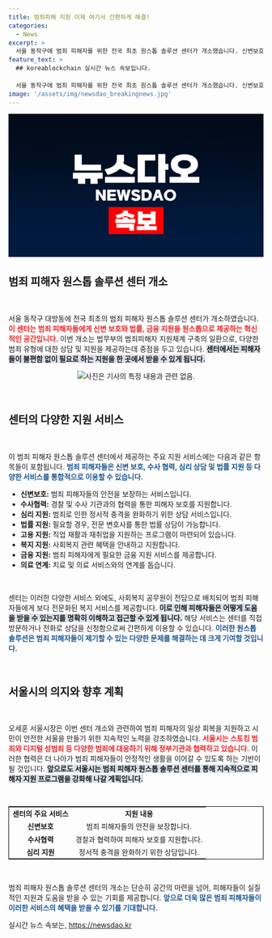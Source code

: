 ```yaml
---
title: 범죄피해 지원 이제 여기서 간편하게 해결!
categories:
  - News
excerpt: >
  서울 동작구에 범죄 피해자를 위한 전국 최초 원스톱 솔루션 센터가 개소했습니다. 신변보호부터 법률, 금융 지원까지 통합 제공하며, 피해자들은 이제 한곳에서 편리하게 상담과 도움을 받을 수 있습니다.
feature_text: >
  ## koreablockchain 실시간 뉴스 속보입니다.

  서울 동작구에 범죄 피해자를 위한 전국 최초 원스톱 솔루션 센터가 개소했습니다. 신변보호부터 법률, 금융 지원까지 통합 제공하며, 피해자들은 이제 한곳에서 편리하게 상담과 도움을 받을 수 있습니다.
image: '/assets/img/newsdao_breakingnews.jpg'
---
```


<p><img src="/assets/img/newsdao_breakingnews.jpg" alt="koreablockchain 속보" /></p>

<h2 data-ke-size="size26">범죄 피해자 원스톱 솔루션 센터 개소</h2>

<p data-ke-size="size16">&nbsp;</p>

<p>서울 동작구 대방동에 전국 최초의 범죄 피해자 원스톱 솔루션 센터가 개소하였습니다. <b><span style="color: #ee2323;">이 센터는 범죄 피해자들에게 신변 보호와 법률, 금융 지원을 원스톱으로 제공하는 혁신적인 공간입니다.</span></b> 이번 개소는 법무부의 범죄피해자 지원체계 구축의 일환으로, 다양한 범죄 유형에 대한 상담 및 지원을 제공하는데 중점을 두고 있습니다. <b><span style="background-color: #21538527;">센터에서는 피해자들이 불편함 없이 필요로 하는 지원을 한 곳에서 받을 수 있게 됩니다.</span></b> </p>

<p><center><img src="image.jpg" alt="사진은 기사의 특정 내용과 관련 없음." /></center></p>

<p data-ke-size="size16">&nbsp;</p>

<h2 data-ke-size="size26">센터의 다양한 지원 서비스</h2>

<p data-ke-size="size16">&nbsp;</p>

<p>이 범죄 피해자 원스톱 솔루션 센터에서 제공하는 주요 지원 서비스에는 다음과 같은 항목들이 포함됩니다. <b><span style="color: #1a5490;">범죄 피해자들은 신변 보호, 수사 협력, 심리 상담 및 법률 지원 등 다양한 서비스를 통합적으로 이용할 수 있습니다.</span></b></p>

<ul>
    <li><b>신변보호:</b> 범죄 피해자들의 안전을 보장하는 서비스입니다.</li>
    <li><b>수사협력:</b> 경찰 및 수사 기관과의 협력을 통한 피해자 보호를 지원합니다.</li>
    <li><b>심리 지원:</b> 범죄로 인한 정서적 충격을 완화하기 위한 상담 서비스입니다.</li>
    <li><b>법률 지원:</b> 필요할 경우, 전문 변호사를 통한 법률 상담이 가능합니다.</li>
    <li><b>고용 지원:</b> 직업 재활과 재취업을 지원하는 프로그램이 마련되어 있습니다.</li>
    <li><b>복지 지원:</b> 사회복지 관련 혜택을 안내하고 지원합니다.</li>
    <li><b>금융 지원:</b> 범죄 피해자에게 필요한 금융 지원 서비스를 제공합니다.</li>
    <li><b>의료 연계:</b> 치료 및 의료 서비스와의 연계를 돕습니다.</li>
</ul>

<p data-ke-size="size16">&nbsp;</p>

<p>센터는 이러한 다양한 서비스 외에도, 사회복지 공무원이 전담으로 배치되어 범죄 피해자들에게 보다 전문화된 복지 서비스를 제공합니다. <b><span style="background-color: #21538527;">이로 인해 피해자들은 어떻게 도움을 받을 수 있는지를 명확히 이해하고 접근할 수 있게 됩니다.</span></b> 해당 서비스는 센터를 직접 방문하거나 전화로 상담을 신청함으로써 간편하게 이용할 수 있습니다. <b><span style="color: #1a5490;">이러한 원스톱 솔루션은 범죄 피해자들이 제기할 수 있는 다양한 문제를 해결하는 데 크게 기여할 것입니다.</span></b></p>

<p data-ke-size="size16">&nbsp;</p>

<h2 data-ke-size="size26">서울시의 의지와 향후 계획</h2>

<p data-ke-size="size16">&nbsp;</p>

<p>오세훈 서울시장은 이번 센터 개소와 관련하여 범죄 피해자의 일상 회복을 지원하고 시민이 안전한 서울을 만들기 위한 지속적인 노력을 강조하였습니다. <b><span style="color: #ee2323;">서울시는 스토킹 범죄와 디지털 성범죄 등 다양한 범죄에 대응하기 위해 정부기관과 협력하고 있습니다.</span></b> 이러한 협력은 더 나아가 범죄 피해자들이 안정적인 생활을 이어갈 수 있도록 하는 기반이 될 것입니다. <b><span style="background-color: #21538527;">앞으로도 서울시는 범죄 피해자 원스톱 솔루션 센터를 통해 지속적으로 피해자 지원 프로그램을 강화해 나갈 계획입니다.</span></b> </p>

<p data-ke-size="size16">&nbsp;</p>

<table style="width: 100%; border: 1px solid #000;">
    <tr>
        <td style="text-align: center; height: 17px;"><b>센터의 주요 서비스</b></td>
        <td style="text-align: center; height: 17px;"><b>지원 내용</b></td>
    </tr>
    <tr>
        <td style="text-align: center; height: 17px;"><b>신변보호</b></td>
        <td style="text-align: center; height: 17px;">범죄 피해자들의 안전을 보장합니다.</td>
    </tr>
    <tr>
        <td style="text-align: center; height: 17px;"><b>수사협력</b></td>
        <td style="text-align: center; height: 17px;">경찰과 협력하여 피해자 보호를 지원합니다.</td>
    </tr>
    <tr>
        <td style="text-align: center; height: 17px;"><b>심리 지원</b></td>
        <td style="text-align: center; height: 17px;">정서적 충격을 완화하기 위한 상담입니다.</td>
    </tr>
</table>

<p data-ke-size="size16">&nbsp;</p>

<p>범죄 피해자 원스톱 솔루션 센터의 개소는 단순히 공간의 마련을 넘어, 피해자들이 실질적인 지원과 도움을 받을 수 있는 기회를 제공합니다. <b><span style="color: #1a5490;">앞으로 더욱 많은 범죄 피해자들이 이러한 서비스의 혜택을 받을 수 있기를 기대합니다.</span></b></p>
실시간 뉴스 속보는, <a href="https://newsdao.kr" rel="dofollow">https://newsdao.kr</a>


